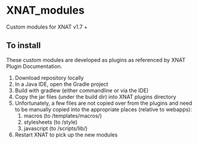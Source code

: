 # XNAT_modules
Custom modules for XNAT v1.7 +

## To install

These custom modules are developed as plugins as referenced by XNAT Plugin Documentation.
1. Download repository locally
2. In a Java IDE, open the Gradle project
3. Build with gradlew (either commandline or via the IDE)
4. Copy the jar files (under the build dir) into XNAT plugins directory
5. Unfortunately, a few files are not copied over from the plugins and need to be manually copied into the appropriate places (relative to webapps):
    1. macros (to /templates/macros/)
    2. stylesheets (to /style)
    3. javascript (to /scripts/lib/)
6. Restart XNAT to pick up the new modules
